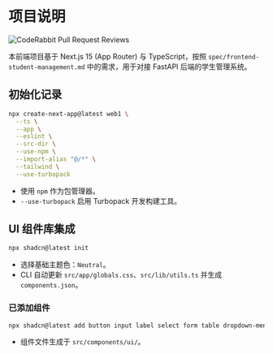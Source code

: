# 项目说明
![CodeRabbit Pull Request Reviews](https://img.shields.io/coderabbit/prs/github/hanfangyuan4396/claude-code-action-test?utm_source=oss&utm_medium=github&utm_campaign=hanfangyuan4396%2Fclaude-code-action-test&labelColor=171717&color=FF570A&link=https%3A%2F%2Fcoderabbit.ai&label=CodeRabbit+Reviews)

本前端项目基于 Next.js 15 (App Router) 与 TypeScript，按照 `spec/frontend-student-management.md` 中的需求，用于对接 FastAPI 后端的学生管理系统。

## 初始化记录

```bash
npx create-next-app@latest web1 \
  --ts \
  --app \
  --eslint \
  --src-dir \
  --use-npm \
  --import-alias "@/*" \
  --tailwind \
  --use-turbopack
```

- 使用 `npm` 作为包管理器。
- `--use-turbopack` 启用 Turbopack 开发构建工具。

## UI 组件库集成

```bash
npx shadcn@latest init
```
- 选择基础主题色：`Neutral`。
- CLI 自动更新 `src/app/globals.css`、`src/lib/utils.ts` 并生成 `components.json`。

### 已添加组件

```bash
npx shadcn@latest add button input label select form table dropdown-menu pagination
```
- 组件文件生成于 `src/components/ui/`。
